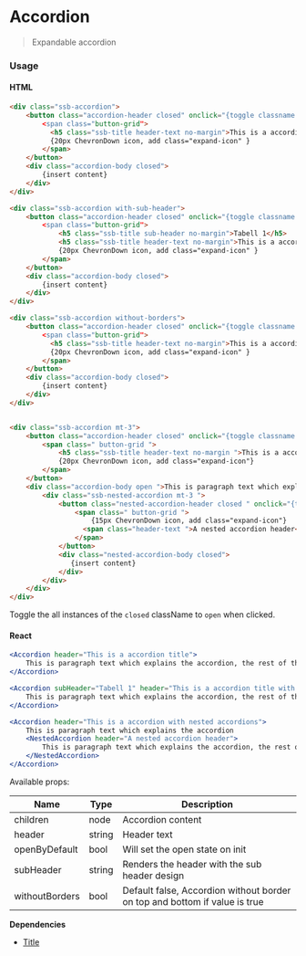 Accordion
========

> Expandable accordion

### Usage

#### HTML

```html
<div class="ssb-accordion">
    <button class="accordion-header closed" onclick="{toggle classname to 'open'}>
        <span class="button-grid">
          <h5 class="ssb-title header-text no-margin">This is a accordion title</h5>
          {20px ChevronDown icon, add class="expand-icon" }
        </span>
    </button>
    <div class="accordion-body closed">
        {insert content}
    </div>
</div>

<div class="ssb-accordion with-sub-header">
    <button class="accordion-header closed" onclick="{toggle classname to 'open'}>
        <span class="button-grid">
			<h5 class="ssb-title sub-header no-margin">Tabell 1</h5>
			<h5 class="ssb-title header-text no-margin">This is a accordion title with a sub-header</h5>
			{20px ChevronDown icon, add class="expand-icon" }
		</span>
    </button>
    <div class="accordion-body closed">
        {insert content}
    </div>
</div>

<div class="ssb-accordion without-borders">
    <button class="accordion-header closed" onclick="{toggle classname to 'open'}>
        <span class="button-grid">
          <h5 class="ssb-title header-text no-margin">This is a accordion without border</h5>
          {20px ChevronDown icon, add class="expand-icon" }
        </span>
    </button>
    <div class="accordion-body closed">
        {insert content}
    </div>
</div>


<div class="ssb-accordion mt-3">
    <button class="accordion-header closed" onclick="{toggle classname to 'open'}">
        <span class=" button-grid ">
        	<h5 class="ssb-title header-text no-margin ">This is a accordion with nested accordions</h5>
        	{20px ChevronDown icon, add class="expand-icon"}
      	</span>
    </button>
    <div class="accordion-body open ">This is paragraph text which explains the accordion, the rest of the text is just to fill it out and show the space it takes.
        <div class="ssb-nested-accordion mt-3 ">
            <button class="nested-accordion-header closed " onclick="{toggle classname to 'open'}">
                <span class=" button-grid ">
                	{15px ChevronDown icon, add class="expand-icon"}
                  <span class="header-text ">A nested accordion header</span>
                </span>
            </button>
            <div class="nested-accordion-body closed">
               {insert content}
            </div>
        </div>
    </div>
</div>
```
Toggle the all instances of the `closed` className to `open` when clicked.

#### React

```jsx harmony
<Accordion header="This is a accordion title">
    This is paragraph text which explains the accordion, the rest of the text is just to fill it out and show the space it takes.
</Accordion>

<Accordion subHeader="Tabell 1" header="This is a accordion title with a sub-header">
    This is paragraph text which explains the accordion, the rest of the text is just to fill it out and show the space it takes.
</Accordion>

<Accordion header="This is a accordion with nested accordions">
    This is paragraph text which explains the accordion
    <NestedAccordion header="A nested accordion header">
        This is paragraph text which explains the accordion, the rest of the text is just to fill it out and show the space it takes.
    </NestedAccordion>
</Accordion>
```

Available props:

| Name       | Type           | Description  |
| ---------- | ------------- | ----- |
| children | node | Accordion content |
| header | string | Header text |
| openByDefault | bool | Will set the open state on init |
| subHeader | string | Renders the header with the sub header design |
| withoutBorders | bool | Default false, Accordion without border on top and bottom if value is true |

__Dependencies__
 - [Title](../Title)

